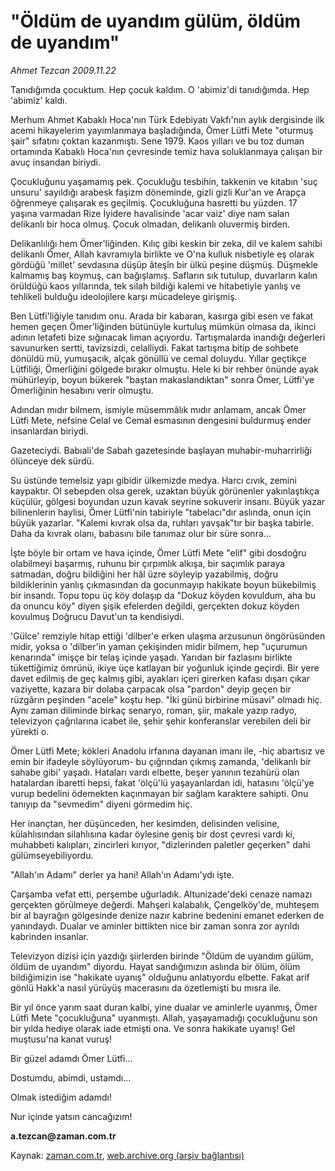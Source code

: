# "Öldüm de uyandım gülüm, öldüm de uyandım"

*Ahmet Tezcan 2009.11.22*

<tr><td class="metin" colspan="2" style="padding-top: 20px; padding-left: 5px; ">Tanıdığımda çocuktum. Hep çocuk kaldım. O 'abimiz'di tanıdığımda. Hep 'abimiz' kaldı.</td></tr><tr><td class="metin" colspan="2" style="padding-top: 20px; padding-left: 5px; "><p>Merhum Ahmet Kabaklı Hoca'nın Türk Edebiyatı Vakfı'nın aylık dergisinde ilk acemi hikayelerim yayımlanmaya başladığında, Ömer Lütfi Mete "oturmuş şair" sıfatını çoktan kazanmıştı. Sene 1979. Kaos yılları ve bu toz duman ortamında Kabaklı Hoca'nın çevresinde temiz hava soluklanmaya çalışan bir avuç insandan biriydi. 
<p>Çocukluğunu yaşamamış pek. Çocukluğu tesbihin, takkenin ve kitabın 'suç unsuru' sayıldığı arabesk faşizm döneminde, gizli gizli Kur'an ve Arapça öğrenmeye çalışarak es geçilmiş. Çocukluğuna hasretti bu yüzden. 17 yaşına varmadan Rize İyidere havalisinde 'acar vaiz' diye nam salan delikanlı bir hoca olmuş. Çocuk olmadan, delikanlı oluvermiş birden. 
<p>Delikanlılığı hem Ömer'liğinden. Kılıç gibi keskin bir zeka, dil ve kalem sahibi delikanlı Ömer, Allah kavramıyla birlikte ve O'na kulluk nisbetiyle eş olarak gördüğü 'millet' sevdasına düşüp âteşîn bir ülkü peşine düşmüş. Düşmekle kalmamış baş koymuş, can bağışlamış. Safların sık tutulup, duvarların kalın örüldüğü kaos yıllarında, tek silah bildiği kalemi ve hitabetiyle yanlış ve tehlikeli bulduğu ideolojilere karşı mücadeleye girişmiş. 
<p>Ben Lütfi'liğiyle tanıdım onu. Arada bir kabaran, kasırga gibi esen ve fakat hemen geçen Ömer'liğinden bütünüyle kurtuluş mümkün olmasa da, ikinci adının letafeti bize sığınacak liman açıyordu. Tartışmalarda inandığı değerleri savunurken sertti, tavizsizdi, celalliydi. Fakat tartışma bitip de sohbete dönüldü mü, yumuşacık, alçak gönüllü ve cemal doluydu. Yıllar geçtikçe Lütfiliği, Ömerliğini gölgede bırakır olmuştu. Hele ki bir rehber önünde ayak mühürleyip, boyun bükerek "baştan makaslandıktan" sonra Ömer, Lütfi'ye Ömerliğinin hesabını verir olmuştu. 
<p>Adından mıdır bilmem, ismiyle müsemmâlık mıdır anlamam, ancak Ömer Lütfi Mete, nefsine Celal ve Cemal esmasının dengesini buldurmuş ender insanlardan biriydi.
<p>Gazeteciydi. Babıali'de Sabah gazetesinde başlayan muhabir-muharrirliği ölünceye dek sürdü.
<p>Su üstünde temelsiz yapı gibidir ülkemizde medya. Harcı cıvık, zemini kaypaktır. Ol sebepden olsa gerek, uzaktan büyük görünenler yakınlaştıkça küçülür, gölgesi boyundan uzun kavak seyrine sokuverir insanı. Büyük yazar bilinenlerin haylisi, Ömer Lütfi'nin tabiriyle "tabelacı"dır aslında, onun için büyük yazarlar. "Kalemi kıvrak olsa da, ruhları yavşak"tır bir başka tabirle. Daha da kıvrak olanı, babasını bile tanımaz olur bir süre sonra... 
<p>İşte böyle bir ortam ve hava içinde, Ömer Lütfi Mete "elif" gibi dosdoğru olabilmeyi başarmış, ruhunu bir çırpımlık alkışa, bir saçımlık paraya satmadan, doğru bildiğini her hâl üzre söyleyip yazabilmiş, doğru bildiklerinin yanlış çıkmasından da gocunmayıp hakikate boyun bükebilmiş bir insandı. Topu topu üç köy dolaşıp da "Dokuz köyden kovuldum, aha bu da onuncu köy" diyen şişik efelerden değildi, gerçekten dokuz köyden kovulmuş Doğrucu Davut'un ta kendisiydi. 
<p>'Gülce' remziyle hitap ettiği 'dilber'e erken ulaşma arzusunun öngörüsünden midir, yoksa o 'dilber'in yaman çekişinden midir bilmem, hep "uçurumun kenarında" imişçe bir telaş içinde yaşadı. Yarıdan bir fazlasını birlikte tükettiğimiz ömrünü, ikiye üçe katlayan bir yoğunluk içinde geçirdi. Bir yere davet edilmiş de geç kalmış gibi, ayakları içeri girerken kafası dışarı çıkar vaziyette, kazara bir dolaba çarpacak olsa "pardon" deyip geçen bir rüzgârın peşinden "acele" koştu hep. "İki günü birbirine müsavi" olmadı hiç. Aynı zaman diliminde birkaç senaryo, roman, şiir, makale yazıp radyo, televizyon çağrılarına icabet ile, şehir şehir konferanslar verebilen deli bir yürekti o. 
<p>Ömer Lütfi Mete; kökleri Anadolu irfanına dayanan imanı ile, -hiç abartısız ve emin bir ifadeyle söylüyorum- bu çığrından çıkmış zamanda, 'delikanlı bir sahabe gibi' yaşadı. Hataları vardı elbette, beşer yanının tezahürü olan hatalardan ibaretti hepsi, fakat 'ölçü'lü yaşayanlardan idi, hatasını 'ölçü'ye vurup bedelini ödemekten kaçınmayan bir sağlam karaktere sahipti. Onu tanıyıp da "sevmedim" diyeni görmedim hiç. 
<p>Her inançtan, her düşünceden, her kesimden, delisinden velisine, külahlısından silahlısına kadar öylesine geniş bir dost çevresi vardı ki, muhabbeti kalıpları, zincirleri kırıyor, "dizlerinden paletler geçerken" dahi gülümseyebiliyordu. 
<p>"Allah'ın Adamı" derler ya hani! Allah'ın Adamı'ydı işte. 
<p>Çarşamba vefat etti, perşembe uğurladık. Altunizade'deki cenaze namazı gerçekten görülmeye değerdi. Mahşeri kalabalık, Çengelköy'de, muhteşem bir al bayrağın gölgesinde denize nazır kabrine bedenini emanet ederken de yanındaydı. Dualar ve aminler bittikten nice bir zaman sonra zor ayrıldı kabrinden insanlar. 
<p>Televizyon dizisi için yazdığı şiirlerden birinde "Öldüm de uyandım gülüm, öldüm de uyandım" diyordu. Hayat sandığımızın aslında bir ölüm, ölüm bildiğimizin ise "hakikate uyanış" olduğunu anlatıyordu elbette. Fakat arif gönlü Hakk'a nasıl yürüyüş macerasını da özetlemişti bu mısra ile.
<p>Bir yıl önce yarım saat duran kalbi, yine dualar ve aminlerle uyanmış, Ömer Lütfi Mete "çocukluğuna" uyanmıştı. Allah, yaşayamadığı çocukluğunu son bir yılda hediye olarak iade etmişti ona. Ve sonra hakikate uyanış! Gel muştusu'na kanat vuruş! 
<p>Bir güzel adamdı Ömer Lütfi...
<p>Dostumdu, abimdi, ustamdı...
<p>Olmak istediğim adamdı!
<p>Nur içinde yatsın cancağızım!
<p><b>a.tezcan@zaman.com.tr</b><br/></p></p></p></p></p></p></p></p></p></p></p></p></p></p></p></p></p></p></p></p></td></tr>

Kaynak: [zaman.com.tr](http://zaman.com.tr/yazar.do?yazino=918652), [web.archive.org (arşiv bağlantısı)](http://web.archive.org/web/20100107022115/http://www.zaman.com.tr:80/yazar.do?yazino=918652)
